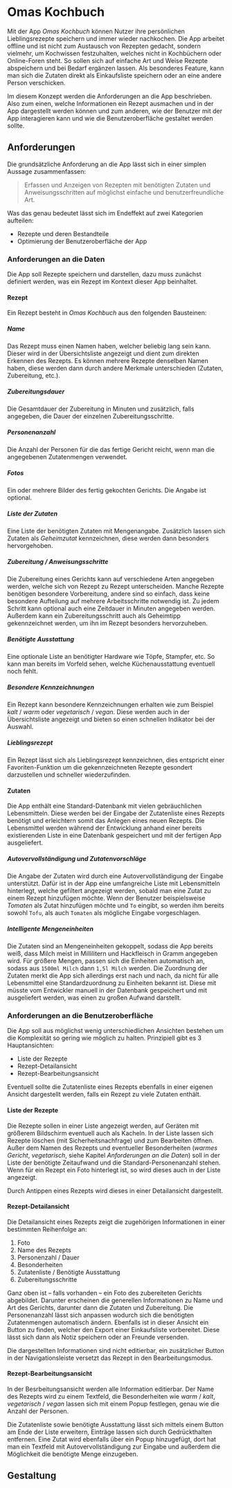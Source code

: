 # Omas Kochbuch

Mit der App *Omas Kochbuch* können Nutzer ihre persönlichen Lieblingsrezepte speichern und immer wieder nachkochen. Die App arbeitet offline und ist nicht zum Austausch von Rezepten gedacht, sondern vielmehr, um Kochwissen festzuhalten, welches nicht in Kochbüchern oder Online-Foren steht. So sollen sich auf einfache Art und Weise Rezepte abspeichern und bei Bedarf ergänzen lassen. Als besonderes Feature, kann man sich die Zutaten direkt als Einkaufsliste speichern oder an eine andere Person verschicken.

Im diesem Konzept werden die Anforderungen an die App beschrieben. Also zum einen, welche Informationen ein Rezept ausmachen und in der App dargestellt werden können und zum anderen, wie der Benutzer mit der App interagieren kann und wie die Benutzeroberfläche gestaltet werden sollte.

## Anforderungen

Die grundsätzliche Anforderung an die App lässt sich in einer simplen Aussage zusammenfassen:

> Erfassen und Anzeigen von Rezepten mit benötigten Zutaten und Anweisungsschritten auf möglichst einfache und benutzerfreundliche Art.

Was das genau bedeutet lässt sich im Endeffekt auf zwei Kategorien aufteilen:

- Rezepte und deren Bestandteile
- Optimierung der Benutzeroberfläche der App

### Anforderungen an die Daten
Die App soll Rezepte speichern und darstellen, dazu muss zunächst definiert werden, was ein Rezept im Kontext dieser App beinhaltet.

#### Rezept
Ein Rezept besteht in *Omas Kochbuch* aus den folgenden Bausteinen:

##### Name
Das Rezept muss einen Namen haben, welcher beliebig lang sein kann. Dieser wird in der Übersichtsliste angezeigt und dient zum direkten Erkennen des Rezepts. Es können mehrere Rezepte denselben Namen haben, diese werden dann durch andere Merkmale unterschieden (Zutaten, Zubereitung, etc.).

##### Zubereitungsdauer
Die Gesamtdauer der Zubereitung in Minuten und zusätzlich, falls angegeben, die Dauer der einzelnen Zubereitungsschritte.

##### Personenanzahl
Die Anzahl der Personen für die das fertige Gericht reicht, wenn man die angegebenen Zutatenmengen verwendet.

##### Fotos
Ein oder mehrere Bilder des fertig gekochten Gerichts. Die Angabe ist optional.

##### Liste der Zutaten
Eine Liste der benötigten Zutaten mit Mengenangabe. Zusätzlich lassen sich Zutaten als *Geheimzutat* kennzeichnen, diese werden dann besonders hervorgehoben.

##### Zubereitung / Anweisungsschritte
Die Zubereitung eines Gerichts kann auf verschiedene Arten angegeben werden, welche sich von Rezept zu Rezept unterscheiden. Manche Rezepte benötigen besondere Vorbereitung, andere sind so einfach, dass keine besondere Aufteilung auf mehrere Arbeitsschritte notwendig ist. Zu jedem Schritt kann optional auch eine Zeitdauer in Minuten angegeben werden. Außerdem kann ein Zubereitungsschritt auch als Geheimtipp gekennzeichnet werden, um ihn im Rezept besonders hervorzuheben.

##### Benötigte Ausstattung
Eine optionale Liste an benötigter Hardware wie Töpfe, Stampfer, etc. So kann man bereits im Vorfeld sehen, welche Küchenausstattung eventuell noch fehlt.

##### Besondere Kennzeichnungen
Ein Rezept kann besondere Kennzeichnungen erhalten wie zum Beispiel *kalt* / *warm* oder *vegetarisch* / *vegan*. Diese werden auch in der Übersichtsliste angezeigt und bieten so einen schnellen Indikator bei der Auswahl.

##### Lieblingsrezept
Ein Rezept lässt sich als Lieblingsrezept kennzeichnen, dies entspricht einer Favoriten-Funktion um die gekennzeichneten Rezepte gesondert darzustellen und schneller wiederzufinden.

#### Zutaten
Die App enthält eine Standard-Datenbank mit vielen gebräuchlichen Lebensmitteln. Diese werden bei der Eingabe der Zutatenliste eines Rezepts benötigt und erleichtern somit das Anlegen eines neuen Rezepts. Die Lebensmittel werden während der Entwicklung anhand einer bereits existierenden Liste in eine Datenbank gespeichert und mit der fertigen App ausgeliefert.

##### Autovervollständigung und Zutatenvorschläge
Die Angabe der Zutaten wird durch eine Autovervollständigung der Eingabe unterstützt. Dafür ist in der App eine umfangreiche Liste mit Lebensmitteln hinterlegt, welche gefiltert angezeigt werden, sobald man eine Zutat zu einem Rezept hinzufügen möchte. Wenn der Benutzer beispielsweise *Tomaten* als Zutat hinzufügen möchte und `To` eingibt, so werden ihm bereits sowohl `Tofu`, als auch `Tomaten` als mögliche Eingabe vorgeschlagen.

##### Intelligente Mengeneinheiten
Die Zutaten sind an Mengeneinheiten gekoppelt, sodass die App bereits weiß, dass Milch meist in Millilitern und Hackfleisch in Gramm angegeben wird. Für größere Mengen, passen sich die Einheiten automatisch an, sodass aus `1500ml Milch` dann `1,5l Milch` werden. Die Zuordnung der Zutaten merkt die App sich allerdings erst nach und nach, da nicht für alle Lebensmittel eine Standardzuordnung zu Einheiten bekannt ist. Diese mit müsste vom Entwickler manuell in der Datenbank gespeichert und mit ausgeliefert werden, was einen zu großen Aufwand darstellt.

### Anforderungen an die Benutzeroberfläche
Die App soll aus möglichst wenig unterschiedlichen Ansichten bestehen um die Komplexität so gering wie möglich zu halten. Prinzipiell gibt es 3 Hauptansichten:

- Liste der Rezepte
- Rezept-Detailansicht
- Rezept-Bearbeitungsansicht

Eventuell sollte die Zutatenliste eines Rezepts ebenfalls in einer eigenen Ansicht dargestellt werden, falls ein Rezept zu viele Zutaten enthält.

#### Liste der Rezepte
Die Rezepte sollen in einer Liste angezeigt werden, auf Geräten mit größerem Bildschirm eventuell auch als Kacheln. In der Liste lassen sich Rezepte löschen (mit Sicherheitsnachfrage) und zum Bearbeiten öffnen. Außer dem Namen des Rezepts und eventueller Besonderheiten (*warmes Gericht*, *vegetarisch*, siehe Kapitel *Anforderungen an die Daten*) soll in der Liste der benötigte Zeitaufwand und die Standard-Personenanzahl stehen. Wenn für ein Rezept ein Foto hinterlegt ist, so wird dieses auch in der Liste angezeigt.

Durch Antippen eines Rezepts wird dieses in einer Detailansicht dargestellt.

#### Rezept-Detailansicht
Die Detailansicht eines Rezepts zeigt die zugehörigen Informationen in einer bestimmten Reihenfolge an:

1. Foto
2. Name des Rezepts
3. Personenzahl / Dauer
4. Besonderheiten
5. Zutatenliste / Benötigte Ausstattung
6. Zubereitungsschritte

Ganz oben ist – falls vorhanden – ein Foto des zubereiteten Gerichts abgebildet. Darunter erscheinen die generellen Informationen zu Name und Art des Gerichts, darunter dann die Zutaten und Zubereitung. Die Personenanzahl lässt sich anpassen wodurch sich die benötigten Zutatenmengen automatisch ändern. Ebenfalls ist in dieser Ansicht ein Button zu finden, welcher den Export einer Einkaufsliste vorbereitet. Diese lässt sich dann als Notiz speichern oder an Freunde versenden.

Die dargestellten Informationen sind nicht editierbar, ein zusätzlicher Button in der Navigationsleiste versetzt das Rezept in den Bearbeitungsmodus.

#### Rezept-Bearbeitungsansicht
In der Besrbeitungsansicht werden alle Information editierbar. Der Name des Rezepts wird zu einem Textfeld, die Besonderheiten wie *warm* / *kalt*, *vegetarisch* / *vegan* lassen sich mit einem Popup festlegen, genau wie die Anzahl der Personen.

Die Zutatenliste sowie benötigte Ausstattung lässt sich mittels einem Button am Ende der Liste erweitern, Einträge lassen sich durch Gedrückthalten entfernen. Eine Zutat wird ebenfalls über ein Popup hinzugefügt, dort hat man ein Textfeld mit Autovervollständigung zur Eingabe und außerdem die Möglichkeit die benötigte Menge einzugeben.


## Gestaltung
